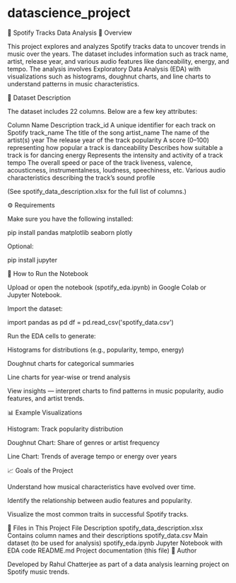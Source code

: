 # datascience_project
🎵 Spotify Tracks Data Analysis
📘 Overview

This project explores and analyzes Spotify tracks data to uncover trends in music over the years. The dataset includes information such as track name, artist, release year, and various audio features like danceability, energy, and tempo.
The analysis involves Exploratory Data Analysis (EDA) with visualizations such as histograms, doughnut charts, and line charts to understand patterns in music characteristics.

📂 Dataset Description

The dataset includes 22 columns. Below are a few key attributes:

Column Name	Description
track_id	A unique identifier for each track on Spotify
track_name	The title of the song
artist_name	The name of the artist(s)
year	The release year of the track
popularity	A score (0–100) representing how popular a track is
danceability	Describes how suitable a track is for dancing
energy	Represents the intensity and activity of a track
tempo	The overall speed or pace of the track
liveness, valence, acousticness, instrumentalness, loudness, speechiness, etc.	Various audio characteristics describing the track’s sound profile

(See spotify_data_description.xlsx for the full list of columns.)

⚙️ Requirements

Make sure you have the following installed:

pip install pandas matplotlib seaborn plotly


Optional:

pip install jupyter

🚀 How to Run the Notebook

Upload or open the notebook (spotify_eda.ipynb) in Google Colab or Jupyter Notebook.

Import the dataset:

import pandas as pd
df = pd.read_csv('spotify_data.csv')


Run the EDA cells to generate:

Histograms for distributions (e.g., popularity, tempo, energy)

Doughnut charts for categorical summaries

Line charts for year-wise or trend analysis

View insights — interpret charts to find patterns in music popularity, audio features, and artist trends.

📊 Example Visualizations

Histogram: Track popularity distribution

Doughnut Chart: Share of genres or artist frequency

Line Chart: Trends of average tempo or energy over years

📈 Goals of the Project

Understand how musical characteristics have evolved over time.

Identify the relationship between audio features and popularity.

Visualize the most common traits in successful Spotify tracks.

📁 Files in This Project
File	Description
spotify_data_description.xlsx	Contains column names and their descriptions
spotify_data.csv	Main dataset (to be used for analysis)
spotify_eda.ipynb	Jupyter Notebook with EDA code
README.md	Project documentation (this file)
🧠 Author

Developed by Rahul Chatterjee as part of a data analysis learning project on Spotify music trends.
